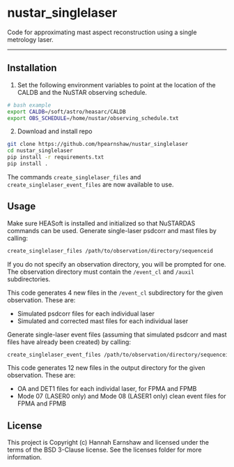 # nustar_singlelaser
Code for approximating mast aspect reconstruction using a single metrology laser.

---------------------------------------------------------------------------------

Installation
------------

1. Set the following environment variables to point at the location of the CALDB and the NuSTAR observing schedule.

```bash
# bash example
export CALDB=/soft/astro/heasarc/CALDB
export OBS_SCHEDULE=/home/nustar/observing_schedule.txt
```

2. Download and install repo

```bash
git clone https://github.com/hpearnshaw/nustar_singlelaser
cd nustar_singlelaser
pip install -r requirements.txt
pip install .
```

The commands `create_singlelaser_files` and `create_singlelaser_event_files` are now available to use.

Usage
-------

Make sure HEASoft is installed and initialized so that NuSTARDAS commands can be used. Generate single-laser psdcorr and mast files by calling: 

```bash
create_singlelaser_files /path/to/observation/directory/sequenceid
```

If you do not specify an observation directory, you will be prompted for one. The observation directory must contain the `/event_cl` and `/auxil` subdirectories. 

This code generates 4 new files in the `/event_cl` subdirectory for the given observation. These are:
* Simulated psdcorr files for each individual laser
* Simulated and corrected mast files for each individual laser

Generate single-laser event files (assuming that simulated psdcorr and mast files have already been created) by calling: 

```bash
create_singlelaser_event_files /path/to/observation/directory/sequenceid /path/to/output/directory
```

This code generates 12 new files in the output directory for the given observation. These are:
* OA and DET1 files for each individal laser, for FPMA and FPMB
* Mode 07 (LASER0 only) and Mode 08 (LASER1 only) clean event files for FPMA and FPMB

License
-------

This project is Copyright (c) Hannah Earnshaw and licensed under
the terms of the BSD 3-Clause license. See the licenses folder for
more information.
